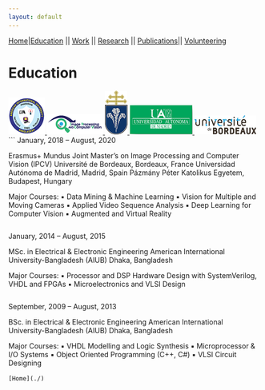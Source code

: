 ```yaml
---
layout: default
---
```


[Home](./)|[Education](./education.html) || [Work](./experience.html) || [Research](./projects.html) || [Publications](./publications.html)|| [Volunteering](./volunteering.html)

# Education

<a href="https://www.aiub.edu">
  <img src="/assets/img/AIUB_whole_logo.png" alt="AIUB">
</a>
<a href="http://ipcv.eu">
  <img src="/assets/img/ipcv_logo.png" alt="IPCV">
</a>
<a href="http://ppke.hu/en/">
  <img src="/assets/img/PPCU.png" alt="PPCU">
</a>
<a href="http://www.uam.es/">
  <img src="/assets/img/uam.png" alt="UAM">
</a>
<a href="https://www.u-bordeaux.com/">
  <img src="/assets/img/ub.png" alt="UB">
</a>
```
January, 2018 – August, 2020 

Erasmus+ Mundus Joint Master’s on 
Image Processing and Computer Vision (IPCV)
Université de Bordeaux, Bordeaux, France 
Universidad Autónoma de Madrid, Madrid, Spain
Pázmány Péter Katolikus Egyetem, Budapest, Hungary

Major Courses:
▪ Data Mining & Machine Learning
▪ Vision for Multiple and Moving Cameras
▪ Applied Video Sequence Analysis
▪ Deep Learning for Computer Vision
▪ Augmented and Virtual Reality
```
```
January, 2014 – August, 2015

MSc. in Electrical & Electronic Engineering
American International University-Bangladesh (AIUB)
Dhaka, Bangladesh

Major Courses:
▪ Processor and DSP Hardware Design with 
SystemVerilog, VHDL and FPGAs
▪ Microelectronics and VLSI Design
```
```
September, 2009 –  August, 2013

BSc. in Electrical & Electronic Engineering
American International University-Bangladesh (AIUB)
Dhaka, Bangladesh

Major Courses:
▪ VHDL Modelling and Logic Synthesis
▪ Microprocessor & I/O Systems
▪ Object Oriented Programming (C++, C#)
▪ VLSI Circuit Designing 
```
[Home](./)
